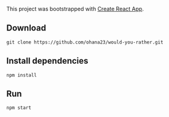 This project was bootstrapped with [Create React App](https://github.com/facebook/create-react-app).

## Download

`git clone https://github.com/ohana23/would-you-rather.git`

## Install dependencies

`npm install`

## Run

`npm start`
